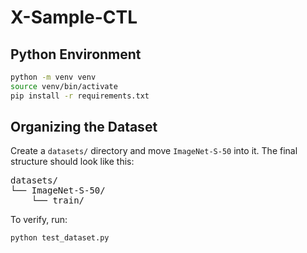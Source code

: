 # X-Sample-CTL

## Python Environment
```bash
python -m venv venv
source venv/bin/activate  
pip install -r requirements.txt
```

## Organizing the Dataset

Create a `datasets/` directory and move `ImageNet-S-50` into it. The final structure should look like this:

<pre>
datasets/
└── ImageNet-S-50/ 
    └── train/
</pre>

To verify, run:

```bash
python test_dataset.py
```
